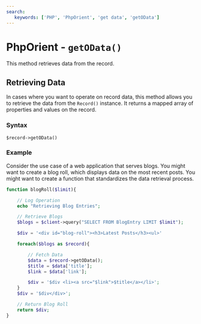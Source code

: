 ```yaml
---
search:
   keywords: ['PHP', 'PhpOrient', 'get data', 'getOData']
---
```


# PhpOrient - `getOData()`

This method retrieves data from the record.

## Retrieving Data

In cases where you want to operate on record data, this method allows you to retrieve the data from the `Record()` instance.  It returns a mapped array of properties and values on the record.

### Syntax

```
$record->getOData()
```


### Example

Consider the use case of a web application that serves blogs.  You might want to create a blog roll, which displays data on the most recent posts.  You might want to create a function that standardizes the data retrieval process.

```php
function blogRoll($limit){

	// Log Operation
	echo "Retrieving Blog Entries";

	// Retrieve Blogs
	$blogs = $client->query("SELECT FROM BlogEntry LIMIT $limit");

	$div = '<div id="blog-roll"><h3>Latest Posts</h3><ul>'

	foreach($blogs as $record){

		// Fetch Data
		$data = $record->getOData();
		$title = $data['title'];
		$link = $data['link'];

		$div = '$div <li><a src="$link">$title</a></li>';
	}
	$div = '$div</div>';

	// Return Blog Roll
	return $div;
}
```
